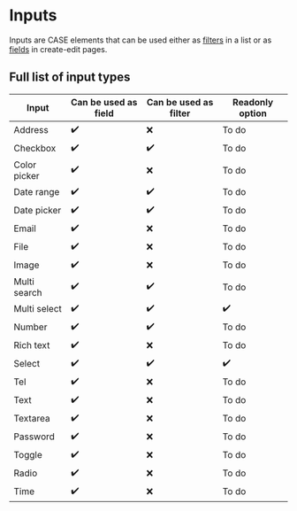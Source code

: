 # Inputs

Inputs are CASE elements that can be used either as [filters](/list/filters.md) in a list or as [fields](create-edit/field-types.md) in create-edit pages.

## Full list of input types

| Input        | Can be used as field | Can be used as filter | Readonly option    |
| ------------ | -------------------- | --------------------- | ------------------ |
| Address      | :heavy_check_mark:   | :x:                   | To do              |
| Checkbox     | :heavy_check_mark:   | :heavy_check_mark:    | To do              |
| Color picker | :heavy_check_mark:   | :x:                   | To do              |
| Date range   | :heavy_check_mark:   | :heavy_check_mark:    | To do              |
| Date picker  | :heavy_check_mark:   | :heavy_check_mark:    | To do              |
| Email        | :heavy_check_mark:   | :x:                   | To do              |
| File         | :heavy_check_mark:   | :x:                   | To do              |
| Image        | :heavy_check_mark:   | :x:                   | To do              |
| Multi search | :heavy_check_mark:   | :heavy_check_mark:    | To do              |
| Multi select | :heavy_check_mark:   | :heavy_check_mark:    | :heavy_check_mark: |
| Number       | :heavy_check_mark:   | :heavy_check_mark:    | To do              |
| Rich text    | :heavy_check_mark:   | :x:                   | To do              |
| Select       | :heavy_check_mark:   | :heavy_check_mark:    | :heavy_check_mark: |
| Tel          | :heavy_check_mark:   | :x:                   | To do              |
| Text         | :heavy_check_mark:   | :x:                   | To do              |
| Textarea     | :heavy_check_mark:   | :x:                   | To do              |
| Password     | :heavy_check_mark:   | :x:                   | To do              |
| Toggle       | :heavy_check_mark:   | :x:                   | To do              |
| Radio        | :heavy_check_mark:   | :x:                   | To do              |
| Time         | :heavy_check_mark:   | :x:                   | To do              |
